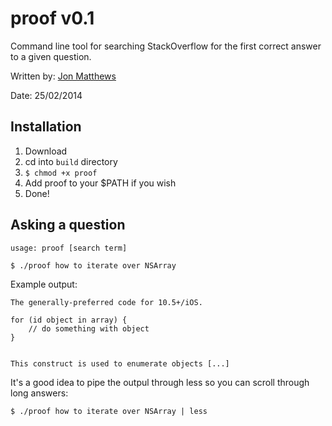 # proof v0.1

Command line tool for searching StackOverflow for the first correct answer to a given question.

Written by: [Jon Matthews](https://github.com/joncarlmatthews)

Date: 25/02/2014

## Installation

1. Download
2. cd into `build` directory
3. `$ chmod +x proof`
4. Add proof to your $PATH if you wish
5. Done!

## Asking a question

	usage: proof [search term]

	$ ./proof how to iterate over NSArray

Example output:

	The generally-preferred code for 10.5+/iOS.

	for (id object in array) {
	    // do something with object
	}


	This construct is used to enumerate objects [...]

It's a good idea to pipe the outpul through less so you can scroll through long answers:

	$ ./proof how to iterate over NSArray | less